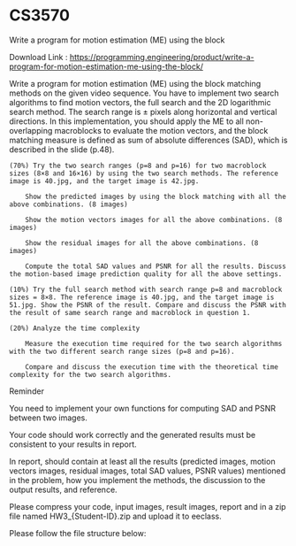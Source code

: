 # CS3570
Write a program for motion estimation (ME) using the block


Download Link : https://programming.engineering/product/write-a-program-for-motion-estimation-me-using-the-block/

Write a program for motion estimation (ME) using the block matching methods on the given video sequence. You have to implement two search algorithms to find motion vectors, the full search and the 2D logarithmic search method. The search range is ± pixels along horizontal and vertical directions. In this implementation, you should apply the ME to all non-overlapping macroblocks to evaluate the motion vectors, and the block matching measure is defined as sum of absolute differences (SAD), which is described in the slide (p.48).

    (70%) Try the two search ranges (p=8 and p=16) for two macroblock sizes (8×8 and 16×16) by using the two search methods. The reference image is 40.jpg, and the target image is 42.jpg.

        Show the predicted images by using the block matching with all the above combinations. (8 images)

        Show the motion vectors images for all the above combinations. (8 images)

        Show the residual images for all the above combinations. (8 images)

        Compute the total SAD values and PSNR for all the results. Discuss the motion-based image prediction quality for all the above settings.

    (10%) Try the full search method with search range p=8 and macroblock sizes = 8×8. The reference image is 40.jpg, and the target image is 51.jpg. Show the PSNR of the result. Compare and discuss the PSNR with the result of same search range and macroblock in question 1.

    (20%) Analyze the time complexity

        Measure the execution time required for the two search algorithms with the two different search range sizes (p=8 and p=16).

        Compare and discuss the execution time with the theoretical time complexity for the two search algorithms.

Reminder

You need to implement your own functions for computing SAD and PSNR between two images.

Your code should work correctly and the generated results must be consistent to your results in report.

In report, should contain at least all the results (predicted images, motion vectors images, residual images, total SAD values, PSNR values) mentioned in the problem, how you implement the methods, the discussion to the output results, and reference.

Please compress your code, input images, result images, report and in a zip file named HW3_{Student-ID}.zip and upload it to eeclass.

Please follow the file structure below:
